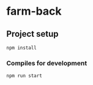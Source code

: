 # farm-back

## Project setup
```
npm install
```

### Compiles for development
```
npm run start
```